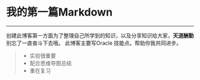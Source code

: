 ﻿# 我的第一篇Markdown

------

创建此博客第一方面为了整理自己所学到的知识，以及分享知识给大家，**天道酬勤** 别忘了一直奋斗下去哦。 此博客主要写Oracle 技能点。帮助你我共同进步。

> * 实验很重要
> * 配合思维导图总结
> * 重在复习

